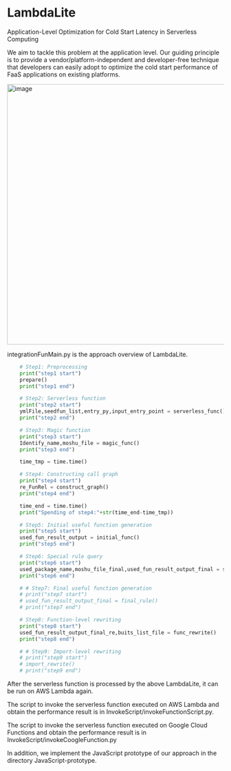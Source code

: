 # LambdaLite
Application-Level Optimization for Cold Start Latency in Serverless Computing

We aim to tackle this problem at the application level. Our guiding principle is to provide a vendor/platform-independent and developer-free technique that developers can easily adopt to optimize the cold start performance of FaaS applications on existing platforms. 

<img width="605" alt="image" src="https://user-images.githubusercontent.com/79156929/190913660-04f93abb-980b-4e15-93b2-733c636d9ae4.png">

integrationFunMain.py is the approach overview of LambdaLite.



```Python
    # Step1: Preprocessing
    print("step1 start")
    prepare()
    print("step1 end")

    # Step2: Serverless function
    print("step2 start")
    ymlFile,seedfun_list,entry_py,input_entry_point = serverless_func()
    print("step2 end")

    # Step3: Magic function
    print("step3 start")
    Identify_name,moshu_file = magic_func()
    print("step3 end")

    time_tmp = time.time()

    # Step4: Constructing call graph 
    print("step4 start")
    re_FunRel = construct_graph()
    print("step4 end")

    time_end = time.time()
    print("Spending of step4:"+str(time_end-time_tmp))

    # Step5: Initial useful function generation
    print("step5 start")
    used_fun_result_output = initial_func()
    print("step5 end")

    # Step6: Special rule query
    print("step6 start")
    used_package_name,moshu_file_final,used_fun_result_output_final = special_rule()
    print("step6 end")

    # # Step7: Final useful function generation
    # print("step7 start")
    # used_fun_result_output_final = final_rule()
    # print("step7 end")

    # Step8: Function-level rewriting
    print("step8 start")
    used_fun_result_output_final_re,buits_list_file = func_rewrite()
    print("step8 end")

    # # Step9: Import-level rewriting
    # print("step9 start")
    # import_rewrite()
    # print("step9 end")
```

After the serverless function is processed by the above LambdaLite, it can be run on AWS Lambda again.

The script to invoke the serverless function executed on AWS Lambda and obtain the performance result is in InvokeScript/invokeFunctionScript.py.

The script to invoke the serverless function executed on Google Cloud Functions and obtain the performance result is in InvokeScript/invokeCoogleFunction.py

In addition, we implement the JavaScript prototype of our approach in the directory JavaScript-prototype.

